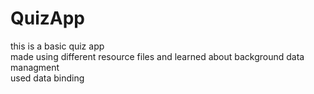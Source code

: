 # QuizApp
this is a basic quiz app
<br>
made using different resource files and learned about background data managment
<br> used data binding
